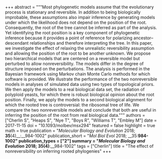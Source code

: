 +++
abstract = """Most phylogenetic models assume that the evolutionary process is stationary and reversible. In addition to being biologically improbable, these assumptions also impair inference by generating models under which the likelihood does not depend on the position of the root. Consequently, the root of the tree cannot be inferred as part of the analysis. Yet identifying the root position is a key component of phylogenetic inference because it provides a point of reference for polarizing ancestor–descendant relationships and therefore interpreting the tree. In this paper, we investigate the effect of relaxing the unrealistic reversibility assumption and allowing the position of the root to be another unknown. We propose two hierarchical models that are centered on a reversible model but perturbed to allow nonreversibility. The models differ in the degree of structure imposed on the perturbations. The analysis is performed in the Bayesian framework using Markov chain Monte Carlo methods for which software is provided. We illustrate the performance of the two nonreversible models in analyses of simulated data using two types of topological priors. We then apply the models to a real biological data set, the radiation of polyploid yeasts, for which there is robust biological opinion about the root position. Finally, we apply the models to a second biological alignment for which the rooted tree is controversial: the ribosomal tree of life. We compare the two nonreversible models and conclude that both are useful in inferring the position of the root from real biological data."""
authors = ["Cherlin S", "Heaps S", "Nye T", "Boys R", "Williams T", "Embley M"]
date = 2017-11-15
doi = "10.1093/molbev/msx294"
featured = false
highlight = true
math = true
publication = "*Molecular Biology and Evolution* 2018; __35__(4)__:__984-1002"
publication_short = "*Mol Biol Evol* 2018; __35:__984-1002"
publication_types = ["2"]
summary = "*Molecular Biology and Evolution* 2018; __35__(4)__:__984-1002"
tags = ["Cherlin"]
title = "The effect of nonreversibility on inferring rooted phylogenies"
+++
